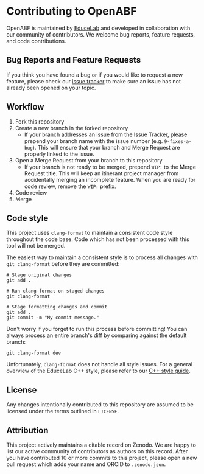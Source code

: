 # Contributing to OpenABF

OpenABF is maintained by [EduceLab](https://cs.uky.edu/dri) and developed in 
collaboration with our community of contributors. We welcome bug reports,
feature requests, and code contributions.

## Bug Reports and Feature Requests
If you think you have found a bug or if you would like to request a new 
feature, please check our 
[issue tracker](https://gitlab.com/educelab/OpenABF/-/issues) to make sure
an issue has not already been opened on your topic.

## Workflow
1) Fork this repository
2) Create a new branch in the forked repository
    - If your branch addresses an issue from the Issue Tracker, please prepend 
    your branch name with the issue number (e.g. `9-fixes-a-bug`). This will 
    ensure that your branch and Merge Request are properly linked to the issue.
3) Open a Merge Request from your branch to this repository
    - If your branch is not ready to be merged, prepend `WIP:` to the Merge 
    Request title. This will keep an itinerant project manager from accidentally 
    merging an incomplete feature. When you are ready for code review, remove 
    the `WIP:` prefix. 
4) Code review
5) Merge

## Code style
This project uses `clang-format` to maintain a consistent code style 
throughout the code base. Code which has not been processed with
this tool will not be merged.

The easiest way to maintain a consistent style is to process all changes 
with `git clang-format` before they are committed:

```shell
# Stage original changes
git add .

# Run clang-format on staged changes
git clang-format 

# Stage formatting changes and commit
git add .
git commit -m "My commit message."
```

Don't worry if you forget to run this process before committing! You can 
always process an entire branch's diff by comparing against the default 
branch:

```shell
git clang-format dev
```

Unfortunately, `clang-format` does not handle all style issues. For a general 
overview of the EduceLab C++ style, please refer to our 
[C++ style guide](https://gitlab.com/educelab/style-guides/-/blob/master/C++%20Style%20Guide.md).

## License
Any changes intentionally contributed to this repository are assumed to
be licensed under the terms outlined in `LICENSE`.

## Attribution
This project actively maintains a citable record on Zenodo. 
We are happy to list our active community of contributors as authors on 
this record. After you have contributed 10 or more commits to this project,
please open a new pull request which adds your name and ORCID to 
`.zenodo.json`.